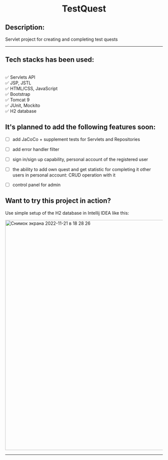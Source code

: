 # <h1 align="center">TestQuest</h1>

## Description:

Servlet project for creating and completing test quests

<hr>

## Tech stacks has been used:
<br/>:white_check_mark: Servlets API
<br/>:white_check_mark: JSP, JSTL
<br/>:white_check_mark: HTML/CSS, JavaScript
<br/>:white_check_mark: Bootstrap
<br/>:white_check_mark: Tomcat 9
<br/>:white_check_mark: JUnit, Mockito
<br/>:white_check_mark: H2 database

## It's planned to add the following features soon:

- [ ] add JaCoCo + supplement tests for Servlets and Repositories
- [ ] add error handler filter
- [ ] sign in/sign up capability, personal account of the registered user
- [ ] the ability to add own quest and get statistic for completing it other users in personal account: CRUD operation with it
- [ ] control panel for admin



## Want to try this project in action? ##
Use simple setup of the H2 database in Intellij IDEA like this:

<img width="734" alt="Снимок экрана 2022-11-21 в 18 28 26" src="https://user-images.githubusercontent.com/96682553/203095800-2b7c649f-df63-4ef5-8f05-03495e9c570f.png">

<hr>

